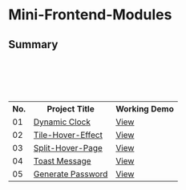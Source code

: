 # Mini-Frontend-Modules
<!DOCTYPE html>
<html lang="en">
<head>
  
</head>
<body>
    <h2>Summary</h2>
    <table>
        <tr>
            <th>No.</th>
            <th>Project Title</th>
            <th>Working Demo</th>
        </tr>
        <tr>
            <td>01</td>
            <td><a href="https://github.com/yashchitroda/Mini-Frontend-Modules/tree/main/Dynamic%20Clock">Dynamic Clock</a></td>
            <td><a href="https://yashchitroda.github.io/Mini-Frontend-Modules/Dynamic Clock/index.html">View</a></td>
        </tr>
        <br>
         <tr>
            <td>02</td>
            <td><a href="https://github.com/yashchitroda/Mini-Frontend-Modules/tree/main/Tile-Hover-Effect">Tile-Hover-Effect</a></td>
            <td><a href="https://yashchitroda.github.io/Mini-Frontend-Modules/Tile-Hover-Effect/index.html">View</a></td>
        </tr>
      <br>
         <tr>
            <td>03</td>
            <td><a href="https://github.com/yashchitroda/Mini-Frontend-Modules/tree/main/split-hover-page">Split-Hover-Page</a></td>
            <td><a href="https://yashchitroda.github.io/Mini-Frontend-Modules/split-hover-page/index.html">View</a></td>
        </tr>
      <br>
         <td>04</td>
            <td><a href="https://github.com/yashchitroda/Mini-Frontend-Modules/tree/main/Toast Message">Toast Message</a></td>
            <td><a href="https://yashchitroda.github.io/Mini-Frontend-Modules/Toast Message/index.html">View</a></td>
        </tr>
    <br>
         <td>05</td>
            <td><a href="https://github.com/yashchitroda/Mini-Frontend-Modules/tree/main/Generate Password">Generate Password</a></td>
            <td><a href="https://yashchitroda.github.io/Mini-Frontend-Modules/Generate Password/index.html">View</a></td>
        </tr>
    </table>
    
</body>
</html>
